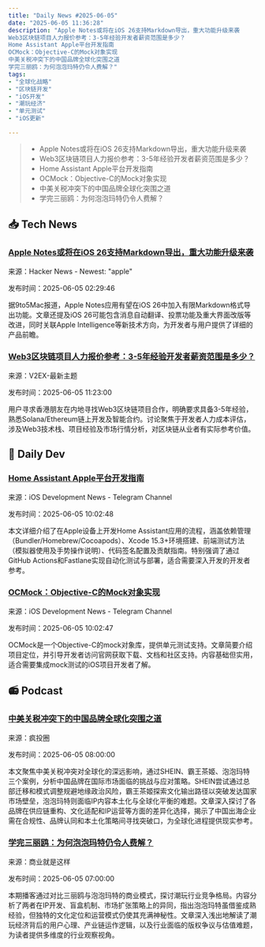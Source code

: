 ```yaml
---
title: "Daily News #2025-06-05"
date: "2025-06-05 11:36:28"
description: "Apple Notes或将在iOS 26支持Markdown导出，重大功能升级来袭
Web3区块链项目人力报价参考：3-5年经验开发者薪资范围是多少？
Home Assistant Apple平台开发指南
OCMock：Objective-C的Mock对象实现
中美关税冲突下的中国品牌全球化突围之道
学完三丽鸥：为何泡泡玛特仍令人费解？"
tags: 
- "全球化战略"
- "区块链开发"
- "iOS开发"
- "潮玩经济"
- "单元测试"
- "iOS更新"

---
```


> - Apple Notes或将在iOS 26支持Markdown导出，重大功能升级来袭
> - Web3区块链项目人力报价参考：3-5年经验开发者薪资范围是多少？
> - Home Assistant Apple平台开发指南
> - OCMock：Objective-C的Mock对象实现
> - 中美关税冲突下的中国品牌全球化突围之道
> - 学完三丽鸥：为何泡泡玛特仍令人费解？

## 📥 Tech News

### [Apple Notes或将在iOS 26支持Markdown导出，重大功能升级来袭](https://www.macrumors.com/2025/06/04/apple-notes-rumored-markdown-support-ios-26/)

来源：Hacker News - Newest: "apple"

发布时间：2025-06-05 02:29:46

据9to5Mac报道，Apple Notes应用有望在iOS 26中加入有限Markdown格式导出功能。文章还提及iOS 26可能包含消息自动翻译、投票功能及重大界面改版等改进，同时关联Apple Intelligence等新技术方向，为开发者与用户提供了详细的产品前瞻。

### [Web3区块链项目人力报价参考：3-5年经验开发者薪资范围是多少？](https://www.v2ex.com/t/1136517)

来源：V2EX-最新主题

发布时间：2025-06-05 11:23:00

用户寻求香港朋友在内地寻找Web3区块链项目合作，明确要求具备3-5年经验，熟悉Solana/Ethereum链上开发及智能合约。讨论聚焦于开发者人力成本评估，涉及Web3技术栈、项目经验及市场行情分析，对区块链从业者有实际参考价值。

## 💾 Daily Dev

### [Home Assistant Apple平台开发指南](https://github.com/home-assistant/iOS)

来源：iOS Development News - Telegram Channel

发布时间：2025-06-05 10:02:48

本文详细介绍了在Apple设备上开发Home Assistant应用的流程，涵盖依赖管理（Bundler/Homebrew/Cocoapods）、Xcode 15.3+环境搭建、前端测试方法（模拟器使用及手势操作说明）、代码签名配置及贡献指南。特别强调了通过GitHub Actions和Fastlane实现自动化测试与部署，适合需要深入开发的开发者参考。

### [OCMock：Objective-C的Mock对象实现](https://github.com/erikdoe/ocmock)

来源：iOS Development News - Telegram Channel

发布时间：2025-06-05 10:02:47

OCMock是一个Objective-C的mock对象库，提供单元测试支持。文章简要介绍项目定位，并引导开发者访问官网获取下载、文档和社区支持。内容基础但实用，适合需要集成mock测试的iOS项目开发者了解。

## 📻 Podcast

### [中美关税冲突下的中国品牌全球化突围之道](https://crazy.capital/116)

来源：疯投圈

发布时间：2025-06-05 08:00:00

本文聚焦中美关税冲突对全球化的深远影响，通过SHEIN、霸王茶姬、泡泡玛特三个案例，分析中国品牌在国际市场面临的挑战与应对策略。SHEIN尝试通过总部迁移和模式调整规避地缘政治风险，霸王茶姬探索文化输出路径以突破发达国家市场壁垒，泡泡玛特则面临IP内容本土化与全球化平衡的难题。文章深入探讨了各品牌在供应链重构、文化适配和IP运营等方面的差异化选择，揭示了中国出海企业需在合规性、品牌认同和本土化策略间寻找突破口，为全球化进程提供现实参考。

### [学完三丽鸥：为何泡泡玛特仍令人费解？](https://www.xiaoyuzhoufm.com/episode/6840541138dcc57c648f2ae1)

来源：商业就是这样

发布时间：2025-06-05 07:00:00

本期播客通过对比三丽鸥与泡泡玛特的商业模式，探讨潮玩行业竞争格局。内容分析了两者在IP开发、盲盒机制、市场扩张策略上的异同，指出泡泡玛特虽借鉴成熟经验，但独特的文化定位和运营模式仍使其充满神秘性。文章深入浅出地解读了潮玩经济背后的用户心理、产业链运作逻辑，以及行业面临的版权争议与估值难题，为读者提供多维度的行业观察视角。
